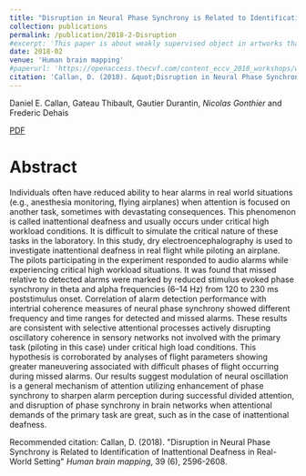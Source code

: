 ```yaml
---
title: "Disruption in Neural Phase Synchrony is Related to Identification of Inattentional Deafness in Real-World Setting"
collection: publications
permalink: /publication/2018-2-Disruption
#excerpt: 'This paper is about weakly supervised object in artworks thanks to pretrained features extraction and multiple instance learning.'
date: 2018-02
venue: 'Human brain mapping'
#paperurl: 'https://openaccess.thecvf.com/content_eccv_2018_workshops/w13/html/Gonthier_Weakly_Supervised_Object_Detection_in_Artworks_ECCVW_2018_paper.html'
citation: 'Callan, D. (2018). &quot;Disruption in Neural Phase Synchrony is Related to Identification of Inattentional Deafness in Real-World Setting&quot; <i>Human brain mapping</i>.'
---
```


 Daniel E. Callan, Gateau Thibault, Gautier Durantin, *Nicolas Gonthier* and Frederic Dehais

[PDF](https://arxiv.org/pdf/1810.02569.pdf)

Abstract
======

Individuals often have reduced ability to hear alarms in real world situations (e.g., anesthesia monitoring, flying airplanes) when attention is focused on another task, sometimes with devastating consequences. This phenomenon is called inattentional deafness and usually occurs under critical high workload conditions. It is difficult to simulate the critical nature of these tasks in the laboratory. In this study, dry electroencephalography is used to investigate inattentional deafness in real flight while piloting an airplane. The pilots participating in the experiment responded to audio alarms while experiencing critical high workload situations. It was found that missed relative to detected alarms were marked by reduced stimulus evoked phase synchrony in theta and alpha frequencies (6–14 Hz) from 120 to 230 ms poststimulus onset. Correlation of alarm detection performance with intertrial coherence measures of neural phase synchrony showed different frequency and time ranges for detected and missed alarms. These results are consistent with selective attentional processes actively disrupting oscillatory coherence in sensory networks not involved with the primary task (piloting in this case) under critical high load conditions. This hypothesis is corroborated by analyses of flight parameters showing greater maneuvering associated with difficult phases of flight occurring during missed alarms. Our results suggest modulation of neural oscillation is a general mechanism of attention utilizing enhancement of phase synchrony to sharpen alarm perception during successful divided attention, and disruption of phase synchrony in brain networks when attentional demands of the primary task are great, such as in the case of inattentional deafness.


Recommended citation: Callan, D. (2018). "Disruption in Neural Phase Synchrony is Related to Identification of Inattentional Deafness in Real-World Setting" <i>Human brain mapping</i>, 39 (6), 2596-2608.
